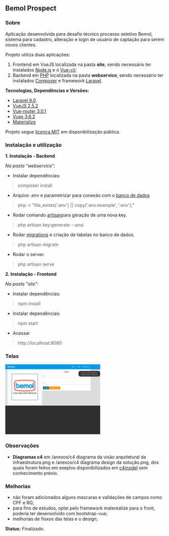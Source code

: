 
## Bemol Prospect

### Sobre

Aplicação desenvolvida para desafio técnico processo seletivo Bemol, sistema para cadastro, alteração e login de usuário de captação para serem novos clientes.

Projeto utiliza duas aplicações:

1. Frontend em VueJS localizada na pasta **site**, sendo necessário ter instalados [Node.js](https://nodejs.org/en/) e o [Vue-cli](https://cli.vuejs.org/);
2. Backend em [PHP](https://www.php.net/manual/pt_BR/index.php) localizada na pasta **webservice**, sendo necessário ter instalados [Composer](https://getcomposer.org/) e framework [Laravel](https://laravel.com/docs/8.x/readme).

**Tecnologias, Dependências e Versões:**
* [Laravel 8.0](https://laravel.com/docs/8.x/readme).
* [VueJS 2.5.2](https://br.vuejs.org/v2/guide/index.html)
* [Vue-router 3.0.1](https://router.vuejs.org/)
* [Vuex 3.6.2](https://vuex.vuejs.org/ptbr/)
* [Materialize](https://materializecss.com/)

Projeto segue [licença MIT](https://opensource.org/licenses/MIT) em disponibilização pública.


### Instalação e utilização

**1. Instalação - Backend**


_Na pasta "webservice":_

* Instalar dependências:
> composer install

* Arquivo .env e parametrizar para conexão com o [banco de dados](https://www.oracle.com/br/database/what-is-database/#:~:text=Um%20banco%20de%20dados%20%C3%A9,banco%20de%20dados%20(DBMS).)
> php -r \"file_exists('.env') || copy('.env.example', '.env');\"

* Rodar comando [artisan](https://laravel.com/docs/8.x/artisan#introduction)para geração de uma nova key.
> php artisan key:generate --ansi

* Rodar [migrations](https://laravel.com/docs/8.x/migrations#introduction) e criação de tabelas no banco de dados.
> php artisan migrate

* Rodar o server.
> php artisan serve


**2. Instalação - Frontend**

_Na pasta "site":_

* Instalar dependências:
> npm install

* Instalar dependências:
> npm start

* Acessar
> http://localhost:8080


### Telas
![Imagem](https://github.com/lfboaventura/bemol_prospect/blob/master/anexos/telas_desafio_bemol.gif)

### Observações
* **Diagramas c4** em /anexos/c4 diagrama da visão arquitetural da infraestrutura.png e /anexos/c4 diagrama design da solução.png, dos quais foram feitos em exeplos disponibilizados em [c4model](https://c4model.com/) sem conhecimento prévio.

 
### Melhorias
* não foram adicionados alguns mascaras e validações de campos como CPF e RG;
* para fins de estudos, optei pelo framework materealize para o front, poderia ter desenvolvido com bootstrap-vue;
* melhorias de floxos das telas e o design;


**Status:** Finalizado.